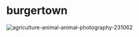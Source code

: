 # burgertown

![agriculture-animal-animal-photography-231062](https://user-images.githubusercontent.com/41274613/48302780-9fc5d480-e4c6-11e8-8be4-804047ac12be.jpg)
